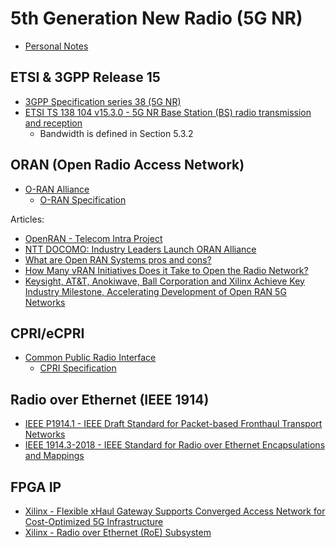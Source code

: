 # 5th Generation New Radio (5G NR)

- [Personal Notes](README.md)

## ETSI & 3GPP Release 15

- [3GPP Specification series 38 (5G NR)](https://www.3gpp.org/DynaReport/38-series.htm)
- [ETSI TS 138 104 v15.3.0 - 5G NR Base Station (BS) radio transmission and reception](https://www.etsi.org/deliver/etsi_ts/138100_138199/138104/15.03.00_60/ts_138104v150300p.pdf)
  - Bandwidth is defined in Section 5.3.2

## ORAN (Open Radio Access Network)

- [O-RAN Alliance](https://www.o-ran.org/)
  - [O-RAN Specification](https://www.o-ran.org/specifications)

Articles:

- [OpenRAN - Telecom Intra Project](https://telecominfraproject.com/openran/)
- [NTT DOCOMO: Industry Leaders Launch ORAN Alliance](https://www.asiaone.com/business/ntt-docomo-industry-leaders-launch-oran-alliance)
- [What are Open RAN Systems pros and cons?](https://wade4wireless.com/2018/07/05/what-are-open-ran-systems-pros-and-cons/)
- [How Many vRAN Initiatives Does it Take to Open the Radio Network?](https://www.sdxcentral.com/articles/opinion-editorial/many-vran-initiatives-take-open-radio-network/2018/02/)
- [Keysight, AT&T, Anokiwave, Ball Corporation and Xilinx Achieve Key Industry Milestone, Accelerating Development of Open RAN 5G Networks](https://about.keysight.com/en/newsroom/pr/2019/14feb-nr19011.shtml)

## CPRI/eCPRI

- [Common Public Radio Interface](http://www.cpri.info/)
  - [CPRI Specification](http://www.cpri.info/spec.html)

## Radio over Ethernet (IEEE 1914)

- [IEEE P1914.1 - IEEE Draft Standard for Packet-based Fronthaul Transport Networks](https://standards.ieee.org/project/1914_1.html)
- [IEEE 1914.3-2018 - IEEE Standard for Radio over Ethernet Encapsulations and Mappings](https://standards.ieee.org/content/ieee-standards/en/standard/1914_3-2018.html)

## FPGA IP

- [Xilinx - Flexible xHaul Gateway Supports Converged Access Network for Cost-Optimized 5G Infrastructure](https://forums.xilinx.com/t5/Adaptable-Advantage-Blog/Flexible-xHaul-Gateway-Supports-Converged-Access-Network-for/ba-p/952216)
- [Xilinx - Radio over Ethernet (RoE) Subsystem](https://www.xilinx.com/products/intellectual-property/ef-di-roe-framer.html)

